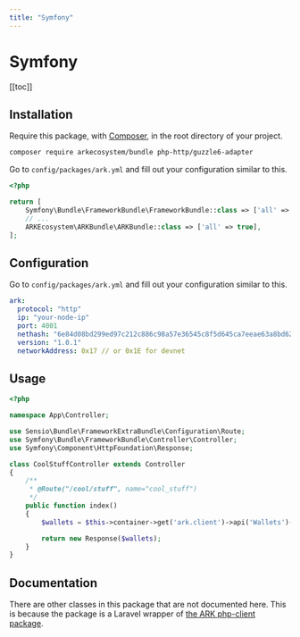 ```yaml
---
title: "Symfony"
---
```


# Symfony

[[toc]]

## Installation

Require this package, with [Composer](https://getcomposer.org/), in the root directory of your project.

```bash
composer require arkecosystem/bundle php-http/guzzle6-adapter
```

Go to `config/packages/ark.yml` and fill out your configuration similar to this.

```php
<?php

return [
    Symfony\Bundle\FrameworkBundle\FrameworkBundle::class => ['all' => true],
    // ...
    ARKEcosystem\ARKBundle\ARKBundle::class => ['all' => true],
];
```

## Configuration

Go to `config/packages/ark.yml` and fill out your configuration similar to this.

```yaml
ark:
  protocol: "http"
  ip: "your-node-ip"
  port: 4001
  nethash: "6e84d08bd299ed97c212c886c98a57e36545c8f5d645ca7eeae63a8bd62d8988"
  version: "1.0.1"
  networkAddress: 0x17 // or 0x1E for devnet
```

## Usage

```php
<?php

namespace App\Controller;

use Sensio\Bundle\FrameworkExtraBundle\Configuration\Route;
use Symfony\Bundle\FrameworkBundle\Controller\Controller;
use Symfony\Component\HttpFoundation\Response;

class CoolStuffController extends Controller
{
    /**
     * @Route("/cool/stuff", name="cool_stuff")
     */
    public function index()
    {
        $wallets = $this->container->get('ark.client')->api('Wallets')->all();

        return new Response($wallets);
    }
}
```

## Documentation

There are other classes in this package that are not documented here. This is because the package is a Laravel wrapper of [the ARK php-client package](https://github.com/ARKEcosystem/php-client).
